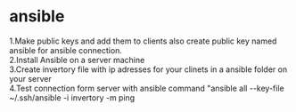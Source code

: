 # ansible

1.Make public keys and add them to clients also create public key named ansible for ansible connection. <br />
2.Install Ansible on a server machine <br />
3.Create invertory file with ip adresses for your clinets in a ansible folder on your server<br />
4.Test connection form server with ansible command "ansible all --key-file ~/.ssh/ansible -i invertory -m ping<br />

